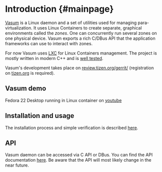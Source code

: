 Introduction {#mainpage}
============

[Vasum](https://wiki.tizen.org/wiki/Security:Vasum) is a Linux daemon and a set of utilities used for managing para-virtualization. It uses Linux Containers to create separate, graphical environments called the *zones*. One can concurrently run several zones on one physical device. Vasum exports a rich C/DBus API that the application frameworks can use to interact with zones.


For now Vasum uses [LXC](https://linuxcontainers.org/lxc/introduction/) for Linux Containers management. The project is mostly written in modern C++ and is [well tested](https://wiki.tizen.org/wiki/Weekly_test_results_for_Tizen_3.X_security_framework).

Vasum's development takes place on [review.tizen.org/gerrit/](http://review.tizen.org/gerrit/) (registration on [tizen.org](http://tizen.org) is required).

## Vasum demo
Fedora 22 Desktop running in Linux container on [youtube](http://www.youtube.com/watch?v=hsNvI9kHTvI)

## Installation and usage

The installation process and simple verification is described [here](https://wiki.tizen.org/wiki/Security:Vasum:Usage "Vasum on Tizen").

## API

Vasum daemon can be accessed via C API or DBus. You can find the API documentation [here](https://wiki.tizen.org/wiki/Security:Vasum:API). Be aware that the API will most likely change in the near future.
